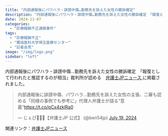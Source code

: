 ```yaml
---
title: "内部通報後にパワハラ・誹謗中傷…勤務先を訴えた女性の勝訴確定"
description: "内部通報後にパワハラ・誹謗中傷…勤務先を訴えた女性の勝訴確定　「報復として行われたと推認するのが相当」裁判所が認める"
date: 2024-11-07
categories:
  - "診療報酬不正通報事件"
tags:
  - "診療報酬不正"
  - "獨協医科大学埼玉医療センター"
  - "記者会見"
image: "/img/logo.png"
sidebar: "left"
---
```


<div class="card-top-container">
    <div class="card-top">
        <div class="card-top-content">
            内部通報後にパワハラ・誹謗中傷…勤務先を訴えた女性の勝訴確定　「報復として行われたと推認するのが相当」裁判所が認める　<a href="https://www.ben54.jp/news/1931">弁護士JPニュース <i class="bi bi-arrow-up-right"></i> </a> に掲載されました。
        </div>
    </div>
</div>

<!--more-->

<div class="tweet-container">
<blockquote class="twitter-tweet"><p lang="ja" dir="ltr">内部通報後に誹謗中傷、パワハラ…勤務先を訴えた女性の主張、二審も認める「同様の事例でも参考に」代理人弁護士が語る“意義”<a href="https://t.co/pCx4zklRa0">https://t.co/pCx4zklRa0</a></p>&mdash; じぇぴ👩🏻‍💻【弁護士JP 公式】 (@ben54jp) <a href="https://twitter.com/ben54jp/status/1814243797087490213?ref_src=twsrc%5Etfw">July 19, 2024</a></blockquote> <script async src="https://platform.twitter.com/widgets.js" charset="utf-8"></script>
</div>

<div class="card-bottom-container">
    <div class="card-bottom">
        <div class="card-bottom-content">
            関連リンク：<a href="https://www.ben54.jp/news/1931">弁護士JPニュース <i class="bi bi-arrow-up-right"></i> </a>
        </div>
    </div>
</div>